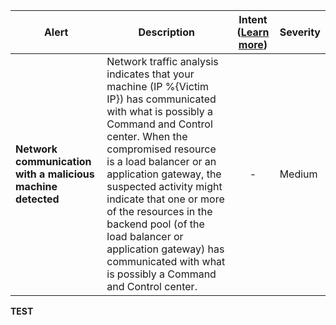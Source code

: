 |Alert|Description|Intent ([Learn more](#intentions))|Severity|
|----|----|:----:|--|
|**Network communication with a malicious machine detected**|Network traffic analysis indicates that your machine (IP %{Victim IP}) has communicated with what is possibly a Command and Control center. When the compromised resource is a load balancer or an application gateway, the suspected activity might indicate that one or more of the resources in the backend pool (of the load balancer or application gateway) has communicated with what is possibly a Command and Control center.|-|Medium|
**TEST**
